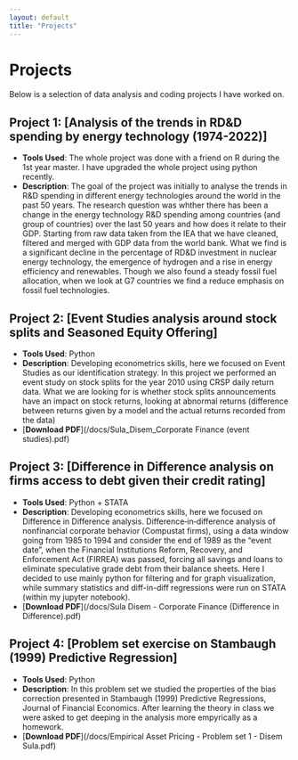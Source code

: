 ```yaml
---
layout: default
title: "Projects"
---
```


# Projects

Below is a selection of data analysis and coding projects I have worked on.

## Project 1: [Analysis of the trends in RD&D spending by energy technology (1974-2022)]
- **Tools Used**: The whole project was done with a friend on R during the 1st year master. I have upgraded the whole project using python recently.
- **Description**: The goal of the project was initially to analyse the trends in R&D spending in different energy technologies around the world in the past 50 years. The research question was whther there has been a change in the energy technology R&D spending among countries (and group of countries) over the last 50 years and how does it relate to their GDP.
Starting from raw data taken from the IEA that we have cleaned, filtered and merged with GDP data from the world bank.
What we find is a significant decline in the percentage of RD&D investment in nuclear energy technology, the emergence of hydrogen and a rise in energy efficiency and renewables. Though we also found a steady fossil fuel allocation, when we look at G7 countries we find a reduce emphasis on fossil fuel technologies.

## Project 2: [Event Studies analysis around stock splits and Seasoned Equity Offering]
- **Tools Used**: Python
- **Description**: Developing econometrics skills, here we focused on Event Studies as our identification strategy. In this project we performed an event study on stock splits for the year 2010 using CRSP daily return data.
What we are looking for is whether stock splits announcements have an impact on stock returns, looking at abnormal returns (difference between returns given by a model and the actual returns recorded from the data)
- [**Download PDF**](/docs/Sula_Disem_Corporate Finance (event studies).pdf)

## Project 3: [Difference in Difference analysis on firms access to debt given their credit rating]
- **Tools Used**: Python + STATA
- **Description**: Developing econometrics skills, here we focused on Difference in Difference analysis. Difference‐in‐difference analysis of nonfinancial corporate behavior (Compustat firms), using
a data window going from 1985 to 1994 and consider the end of 1989 as the “event date”, when the Financial Institutions Reform, Recovery, and Enforcement Act (FIRREA) was passed, forcing all savings and loans to eliminate speculative grade debt from their balance sheets.
Here I decided to use mainly python for filtering and for graph visualization, while summary statistics and diff-in-diff regressions were run on STATA (within my jupyter notebook).
- [**Download PDF**](/docs/Sula Disem - Corporate Finance (Difference in Difference).pdf)

## Project 4: [Problem set exercise on Stambaugh (1999) Predictive Regression]
- **Tools Used**: Python
- **Description**: In this problem set we studied the properties of the bias correction presented in Stambaugh (1999) Predictive Regressions, Journal of Financial Economics. After learning the theory in class we were asked to get deeping in the analysis more empyrically as a homework.
- [**Download PDF**](/docs/Empirical Asset Pricing - Problem set 1 - Disem Sula.pdf)
